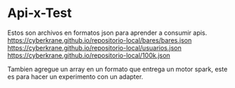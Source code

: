 # Api-x-Test

Estos son archivos en formatos json para aprender a consumir apis.
https://cyberkrane.github.io/repositorio-local/bares/bares.json
https://cyberkrane.github.io/repositorio-local/usuarios.json
https://cyberkrane.github.io/repositorio-local/100k.json

Tambien agregue un array en un formato que entrega un motor spark, este es para hacer un experimento con un adapter.

